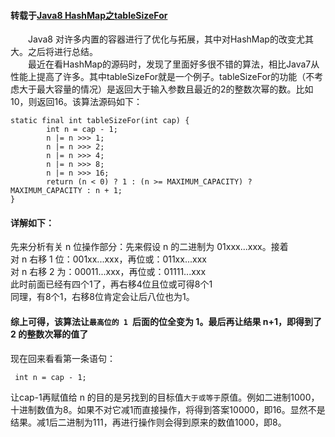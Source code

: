 #### 转载于[Java8 HashMap之tableSizeFor](https://www.cnblogs.com/loading4/p/6239441.html)
&emsp;&emsp;Java8 对许多内置的容器进行了优化与拓展，其中对HashMap的改变尤其大。之后将进行总结。  
&emsp;&emsp;最近在看HashMap的源码时，发现了里面好多很不错的算法，相比Java7从性能上提高了许多。其中tableSizeFor就是一个例子。tableSizeFor的功能（不考虑大于最大容量的情况）是返回大于输入参数且最近的2的整数次幂的数。比如10，则返回16。该算法源码如下：  
```
static final int tableSizeFor(int cap) {
        int n = cap - 1;
        n |= n >>> 1;
        n |= n >>> 2;
        n |= n >>> 4;
        n |= n >>> 8;
        n |= n >>> 16;
        return (n < 0) ? 1 : (n >= MAXIMUM_CAPACITY) ? MAXIMUM_CAPACITY : n + 1;
}
```
#### 详解如下：
先来分析有关 n 位操作部分：先来假设 n 的二进制为 01xxx...xxx。接着    
对 n 右移 1 位：001xx...xxx，再位或：011xx...xxx  
对 n 右移 2 为：00011...xxx，再位或：01111...xxx  
此时前面已经有四个1了，再右移4位且位或可得8个1  
同理，有8个1，右移8位肯定会让后八位也为1。  
#### 综上可得，该算法让`最高位的 1 `后面的位全变为 1。最后再让结果 n+1，即得到了 2 的整数次幂的值了  
现在回来看看第一条语句：  
```
 int n = cap - 1;
```
让cap-1再赋值给 n 的目的是另找到的目标值`大于或等于`原值。例如二进制1000，十进制数值为8。如果不对它减1而直接操作，将得到答案10000，即16。显然不是结果。减1后二进制为111，再进行操作则会得到原来的数值1000，即8。
